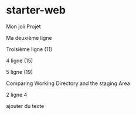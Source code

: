 # starter-web
Mon joli Projet

Ma deuxième ligne

Troisième ligne (11)


4 ligne (15)

5 ligne (19)

Comparing Working Directory and the staging Area

2 ligne 4

ajouter du texte
